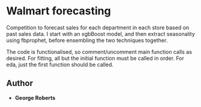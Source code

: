 # Walmart forecasting

Competition to forecast sales for each department in each store based on past sales data. 
I start with an xgbBoost model, and then extract seasonality using fbprophet, before
ensembling the two techniques together. 

The code is functionalised, so comment/uncomment main function calls as desired. For fitting,
all but the initial function must be called in order. For eda, just the first function should
be called.

## Author

* **George Roberts**
